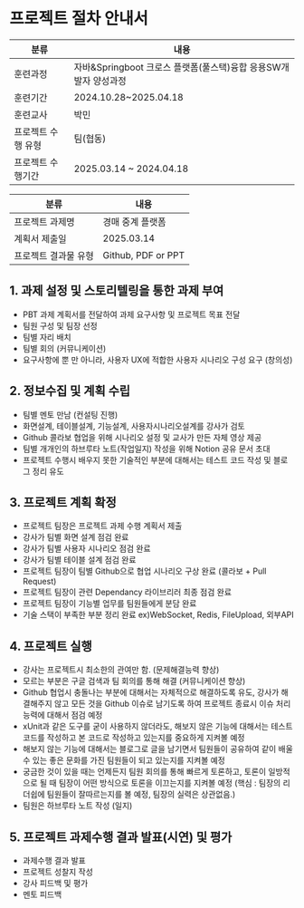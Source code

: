 # 프로젝트 절차 안내서

| 분류         | 내용                                        |
| ---------- | ----------------------------------------- |
| 훈련과정       | 자바&Springboot 크로스 플랫폼(풀스택)융합 응용SW개발자 양성과정 |
| 훈련기간       | 2024.10.28~2025.04.18                     |
| 훈련교사       | 박민                                        |
| 프로젝트 수행 유형 | 팀(협동)                                     |
| 프로젝트 수행기간  | 2025.03.14 ~ 2024.04.18                   |

| 분류          | 내용                 |
| ----------- | ------------------ |
| 프로젝트 과제명    | 경매 중계 플랫폼          |
| 계획서 제출일     | 2025.03.14         |
| 프로젝트 결과물 유형 | Github, PDF or PPT |

## 1. 과제 설정 및 스토리텔링을 통한 과제 부여

- PBT 과제 계획서를 전달하여 과제 요구사항 및 프로젝트 목표 전달
- 팀원 구성 및 팀장 선정
- 팀별 자리 배치
- 팀별 회의 (커뮤니케이션)
- 요구사항에 뿐 만 아니라, 사용자 UX에 적합한 사용자 시나리오 구성 요구 (창의성)

## 2. 정보수집 및 계획 수립

- 팀별 멘토 만남 (컨설팅 진행)
- 화면설계, 테이블설계, 기능설계, 사용자시나리오설계를 강사가 검토
- Github 콜라보 협업을 위해 시나리오 설정 및 교사가 만든 자체 영상 제공
- 팀별 개개인의 하브루타 노트(작업일지) 작성을 위해 Notion 공유 문서 초대
- 프로젝트 수행시 배우지 못한 기술적인 부분에 대해서는 테스트 코드 작성 및 블로그 정리 유도

## 3. 프로젝트 계획 확정

- 프로젝트 팀장은 프로젝트 과제 수행 계획서 제출
- 강사가 팀별 화면 설계 점검 완료
- 강사가 팀별 사용자 시나리오 점검 완료
- 강사가 팀별 테이블 설계 점검 완료
- 프로젝트 팀장이 팀별 Github으로 협업 시나리오 구상 완료 (콜라보 + Pull Request)
- 프로젝트 팀장이 관련 Dependancy 라이브리러 최종 점검 완료
- 프로젝트 팀장이 기능별 업무를 팀원들에게 분담 완료
- 기술 스택이 부족한 부분 정리 완료 ex)WebSocket, Redis, FileUpload, 외부API

## 4. 프로젝트 실행

- 강사는 프로젝트시 최소한의 관여만 함. (문제해결능력 향상)
- 모르는 부분은 구글 검색과 팀 회의를 통해 해결 (커뮤니케이션 향상)
- Github 협업시 충돌나는 부분에 대해서는 자체적으로 해결하도록 유도, 강사가 해결해주지 않고 모든 것을 Github 이슈로 남기도록 하여 프로젝트 종료시 이슈 처리 능력에 대해서 점검 예정
- xUnit과 같은 도구를 굳이 사용하지 않더라도, 해보지 않은 기능에 대해서는 테스트 코드를 작성하고 본 코드로 작성하고 있는지를 중요하게 지켜볼 예정
- 해보지 않는 기능에 대해서는 블로그로 글을 남기면서 팀원들이 공유하여 같이 배울 수 있는 좋은 문화를 가진 팀원들이 되고 있는지를 지켜볼 예정
- 궁금한 것이 있을 때는 언제든지 팀원 회의를 통해 빠르게 토론하고, 토론이 일방적으로 될 때 팀장이 어떤 방식으로 토론을 이끄는지를 지켜볼 예정 (핵심 : 팀장의 리더쉽에 팀원들이 잘따르는지를 볼 예정, 팀장의 실력은 상관없음.)
- 팀원은 하브루타 노트 작성 (일지)

## 5. 프로젝트 과제수행 결과 발표(시연) 및 평가

- 과제수행 결과 발표
- 프로젝트 성찰지 작성
- 강사 피드백 및 평가
- 멘토 피드백